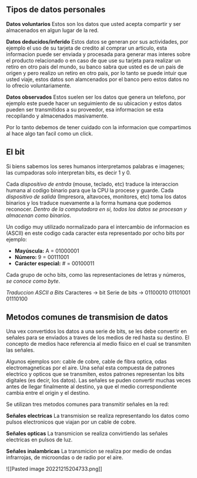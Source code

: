 

## Tipos de datos personales

**Datos voluntarios**
Estos son los datos que usted acepta compartir y ser almacenados en algun lugar de la red.

**Datos deducidos/inferido**
Estos datos se generan por sus actividades, por ejemplo el uso de su tarjeta de credito al comprar un articulo, esta informacion puede ser enviada y procesada para generar mas interes sobre el producto relacionado o en caso de que use su tarjeta para realizar un retiro en otro pais del mundo, su banco sabra que usted es de un pais de origen y pero realizo un retiro en otro pais, por lo tanto se puede intuir que usted viaje, estos datos son alamcenados por el banco pero estos datos no lo ofrecio voluntariamente.

**Datos observados**
Estos suelen ser los datos que genera un telefono, por ejemplo este puede hacer un seguimiento de su ubicacion y estos datos pueden ser transmitidos a su proveedor, esa informacion se esta recopilando y almacenados masivamente.

Por lo tanto debemos de tener cuidado con la informacion que compartimos al hace algo tan facil como un click.


## El bit 
Si biens sabemos los seres humanos interpretamos palabras e imagenes; las cumpadoras solo interpretan bits, es decir 1 y 0.

Cada *dispositivo de entrda* (mouse, teclado, etc) traduce la interaccion humana al codigo binario para que la CPU la procese y guarde. Cada *dispositivo de salida* (Impresora, altavoces, monitores, etc) toma los datos binarios y los traduce nuevamente a la forma humana que podemos reconocer. *Dentro de la computadora en si, todos los datos se procesan y almacenan como binarios*.

Un codigo muy utilizado normalizado para el intercambio de informacion es (ASCII) en este codigo cada caracter esta representado por ocho bits por ejemplo:

-   **Mayúscula:** A = 01000001
-   **Número:** 9 = 00111001
-   **Carácter especial:** # = 00100011

Cada grupo de ocho bits, como las representaciones de letras y números, *se conoce como byte*.

*Traduccion ASCII a Bits*
Caracteres -> bit
Serie de bits -> 01100010 01101001 01110100


## Metodos comunes de transmision de datos
Una vex convertidos los datos a una serie de bits, se les debe convertir en señales para se enviados a traves de los medios de red hasta su destino. El concepto de medios hace referencia al medio fisico en el cual se transmiten las señales.

Algunos ejemplos son: cable de cobre, cable de fibra optica, odas electromagneticas por el aire. Una señal esta compuesta de patrones electrico y opticos que se transmiten, estos patrones representan los bits digitales (es decir, los datos).
Las señales se puden convertir muchas veces antes de llegar finalmente al destino, ya que el medio correspondiente cambia entre el origin y el destino.

Se utilizan tres metodos comunes para transmitir señales en la red:

**Señales electricas**
La  transmision se realiza representando los datos como pulsos electronicos que viajan por un cable de cobre.

**Señales opticas**
La transmicion se realiza convirtiendo las señales electricas en pulsos de luz.

**Señales inalambricas**
La transmicion se realiza por medio de ondas infrarrojas, de microondas o de radio por el aire.

![[Pasted image 20221215204733.png]]


